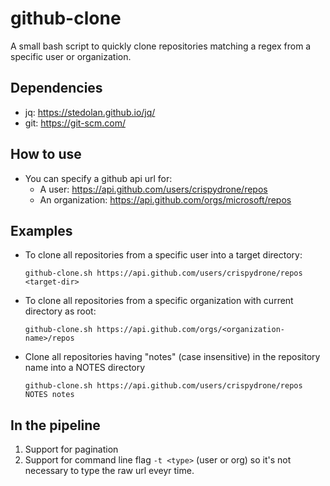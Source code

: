 # github-clone
A small bash script to quickly clone repositories matching a regex from a specific user or organization.

## Dependencies
+ jq: <https://stedolan.github.io/jq/>
+ git: <https://git-scm.com/>

## How to use
+ You can specify a github api url for: 
  + A user: <https://api.github.com/users/crispydrone/repos>
  + An organization: <https://api.github.com/orgs/microsoft/repos>

## Examples
+ To clone all repositories from a specific user into a target directory:

  ```
  github-clone.sh https://api.github.com/users/crispydrone/repos <target-dir>
  ```

+ To clone all repositories from a specific organization with current directory as root:

  ```
  github-clone.sh https://api.github.com/orgs/<organization-name>/repos
  ```

+ Clone all repositories having "notes" (case insensitive) in the repository name into a NOTES directory

   ```
   github-clone.sh https://api.github.com/users/crispydrone/repos NOTES notes
   ```

## In the pipeline
1. Support for pagination
2. Support for command line flag `-t <type>` (user or org) so it's not necessary to type the raw url eveyr time.
